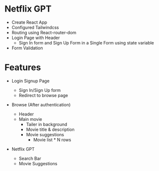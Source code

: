 # Netflix GPT

- Create React App
- Configured Tailwindcss 
- Routing using React-router-dom
- Login Page with Header
    - Sign In form and Sign Up Form in a Single Form using state variable 
- Form Validation 


# Features

- Login Signup Page 
    - Sign In/Sign Up form
    - Redirect to browse page  

- Browse (After authentication)
    - Header
    - Main movie 
        - Tailer in background
        - Movie title & description 
        - Movie suggestions 
            - Movie list * N rows

- Netflix GPT
    - Search Bar
    - Movie Suggestions